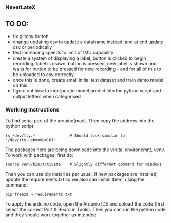 ### NeverLateX ###

## TO DO:
- fix glitchy button
- change updating csv to update a dataframe instead, and at end update csv or periodically
- test increasing speeds to limit of IMU capability
- create a system of displaying a label, button is clicked to begin recording, label is drawn, button is pressed, new label is shown and waits for button to be pressed for new recording - and for all of this to be uploaded to csv correctly.
- once this is done, create small initial test dataset and train demo model on this
- figure out how to incorporate model.predict into the python script and output letters when categorised


### Working Instructions ###
To find serial port of the arduino(mac). Then copy the address into the python script:
    
    ls /dev/tty.*               # Should look similar to "/dev/tty.usbmodem101"

The packages here are being downloade into the virutal environemnt, venv. To work with packages, first do:

    source venv/bin/activate    # Slightly different command for windows

Then you can use pip install as per usual. If new packages are installed, update the requirements.txt so we also can install them, using the command:

    pip freeze > requirements.txt  
    
To apply the arduino code, open the Arduino IDE and upload the code (first select the correct Port & Board in Tools). Then you can run the python code and they should work together as intended.